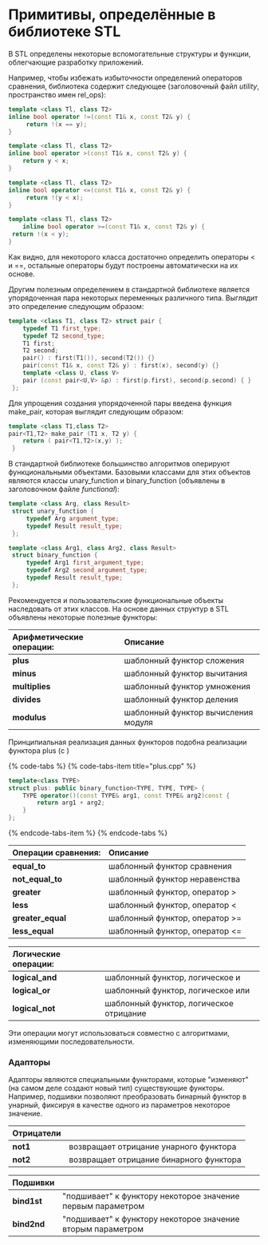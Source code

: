 # Примитивы, определённые в библиотеке STL

В STL определены некоторые вспомогательные структуры и функции, облегчающие разработку приложений.

Например, чтобы избежать избыточности определений операторов сравнения, библиотека содержит следующее \(заголовочный файл _utility_, пространство имен rel\_ops\):

```cpp
template <class Tl, class T2>
inline bool operator !=(const T1& x, const T2& y) { 
     return !(x == y);
}

template <class Tl, class T2>
inline bool operator >(const T1& x, const T2& y) {
    return y < x;
}

template <class Tl, class T2>
inline bool operator <=(const T1& x, const T2& y) { 
     return !(y < x);
}

template <class Tl, class T2>
    inline bool operator >=(const T1& x, const T2& y) { 
 return !(x < y);
}
```

Как видно, для некоторого класса достаточно определить операторы &lt; и ==, остальные операторы будут построены автоматически на их основе.

Другим полезным определением в стандартной библиотеке является упорядоченная пара некоторых переменных различного типа. Выглядит это определение следующим образом:

```cpp
template <class T1, class T2> struct pair {
    typedef T1 first_type;
    typedef T2 second_type;
    T1 first;
    T2 second;
    pair() : first(T1()), second(T2()) {}
    pair(const T1& x, const T2& y) : first(x), second(y) {}
    template <class U, class V> 
    pair (const pair<U,V> &p) : first(p.first), second(p.second) { }
 };
```

Для упрощения создания упорядоченной пары введена функция make\_pair, которая выглядит следующим образом:

```cpp
template <class T1,class T2> 
pair<T1,T2> make_pair (T1 x, T2 y) {
    return ( pair<T1,T2>(x,y) );
 }
```

В стандартной библиотеке большинство алгоритмов оперируют функциональными объектами. Базовыми классами для этих объектов являются классы unary\_function и binary\_function \(объявлены в заголовочном файле _functional_\):

```cpp
template <class Arg, class Result>
 struct unary_function {
     typedef Arg argument_type;
     typedef Result result_type;
 };
```

```cpp
template <class Arg1, class Arg2, class Result>
 struct binary_function {
     typedef Arg1 first_argument_type;
     typedef Arg2 second_argument_type;
     typedef Result result_type;
 };
```

Рекомендуется и пользовательские функциональные объекты наследовать от этих классов. На основе данных структур в STL объявлены некоторые полезные функторы:

| Арифметические операции: | Описание |
| :--- | :--- |
| **plus** | шаблонный функтор сложения |
| **minus** | шаблонный функтор вычитания |
| **multiplies** | шаблонный функтор умножения |
| **divides** | шаблонный функтор деления |
| **modulus** | шаблонный функтор вычисления модуля |

Принципиальная реализация данных функторов подобна реализации функтора plus \(с \)

{% code-tabs %}
{% code-tabs-item title="plus.cpp" %}
```cpp
template<class TYPE>
struct plus: public binary_function<TYPE, TYPE, TYPE> {
    TYPE operator()(const TYPE& arg1, const TYPE& arg2)const {
        return arg1 + arg2;
    }
};
```
{% endcode-tabs-item %}
{% endcode-tabs %}

| Операции сравнения: | Описание |
| :--- | :--- |
| **equal\_to** | шаблонный функтор сравнения |
| **not\_equal\_to** | шаблонный функтор неравенства |
| **greater** | шаблонный функтор, оператор &gt; |
| **less** | шаблонный функтор, оператор &lt; |
| **greater\_equal** | шаблонный функтор, оператор &gt;= |
| **less\_equal** | шаблонный функтор, оператор &lt;= |

| Логические операции: |  |
| :--- | :--- |
| **logical\_and** | шаблонный функтор, логическое и |
| **logical\_or** | шаблонный функтор, логическое или |
| **logical\_not** | шаблонный функтор, логическое отрицание |

Эти операции могут использоваться совместно с алгоритмами, изменяющими последовательности.

### Адапторы

Адапторы являются специальными функторами, которые "изменяют" \(на самом деле создают новый тип\) существующие функторы. Например, подшивки позволяют преобразовать бинарный функтор в унарный, фиксируя в качестве одного из параметров некоторое значение.

| Отрицатели |  |
| :--- | :--- |
| **not1** | возвращает отрицание унарного функтора |
| **not2** | возвращает отрицание бинарного функтора |

| Подшивки |  |
| :--- | :--- |
| **bind1st** | "подшивает" к функтору некоторое значение первым параметром |
| **bind2nd** | "подшивает" к функтору некоторое значение вторым параметром |

